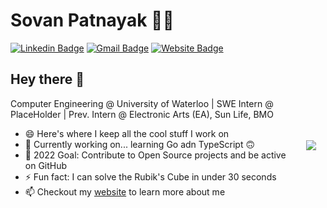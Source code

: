 # Sovan Patnayak 👨‍💻

[![Linkedin Badge](https://img.shields.io/badge/-sovanp-blue?style=flat&logo=Linkedin&logoColor=white&link=https://www.linkedin.com/in/sovan-patnayak/)](https://www.linkedin.com/in/sovan-patnayak/)
[![Gmail Badge](https://img.shields.io/badge/-spatnayak@uwaterloo.ca-orange?style=flat&logo=mail.ru&logoColor=white&link=mailto:spatnaya@uwaterloo.ca)](mailto:spatnaya@uwaterloo.ca)
[![Website Badge](https://img.shields.io/badge/-sovanp.github.io-blueviolet?style=flat&logo=safari&logoColor=white&link=https://sovanp.github.io/)](https://sovanp.github.io/)

## Hey there 👋<img align="right" style="margin:110px 15px" src="https://github-readme-stats.vercel.app/api?username=sovanp&count_private=true&show_icons=true&include_all_commits=true&theme=algolia&hide_rank=true">
Computer Engineering @ University of Waterloo | SWE Intern @ PlaceHolder | Prev. Intern @ Electronic Arts (EA), Sun Life, BMO
- 😄 Here's where I keep all the cool stuff I work on 
- 🔭 Currently working on... learning Go adn TypeScript 🙃
- 🥅 2022 Goal: Contribute to Open Source projects and be active on GitHub
- ⚡ Fun fact: I can solve the Rubik's Cube in under 30 seconds
- 📫 Checkout my [website](https://sovanp.github.io/) to learn more about me

<!--
**sovanp/sovanp** is a ✨ _special_ ✨ repository because its `README.md` (this file) appears on your GitHub profile.

Here are some ideas to get you started:

- 🔭 I’m currently working on ...
- 🌱 I’m currently learning ...
- 👯 I’m looking to collaborate on ...
- 🤔 I’m looking for help with ...
- 💬 Ask me about ...
- 📫 How to reach me: ...
- 😄 Pronouns: ...
- ⚡ Fun fact: ...
-->
